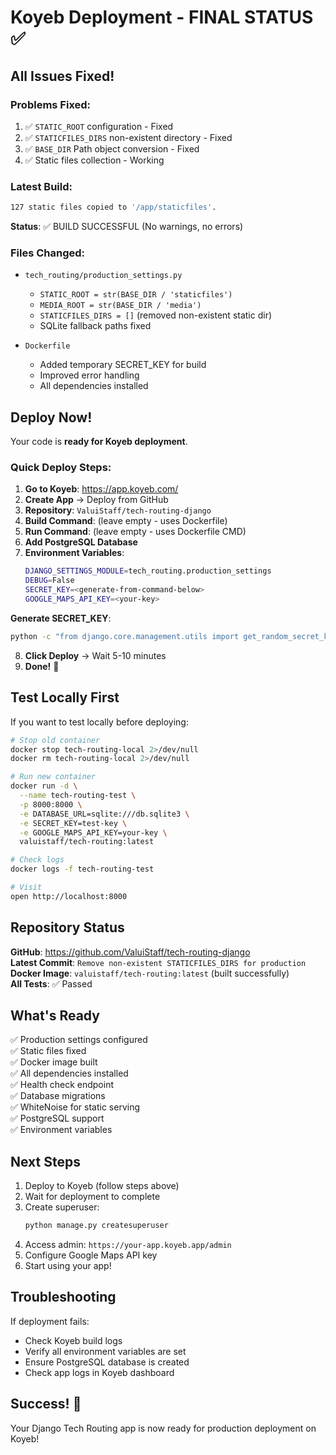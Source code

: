 # Koyeb Deployment - FINAL STATUS ✅

## All Issues Fixed!

### Problems Fixed:
1. ✅ `STATIC_ROOT` configuration - Fixed
2. ✅ `STATICFILES_DIRS` non-existent directory - Fixed  
3. ✅ `BASE_DIR` Path object conversion - Fixed
4. ✅ Static files collection - Working

### Latest Build:
```bash
127 static files copied to '/app/staticfiles'.
```
**Status**: ✅ BUILD SUCCESSFUL (No warnings, no errors)

### Files Changed:
- `tech_routing/production_settings.py`
  - `STATIC_ROOT = str(BASE_DIR / 'staticfiles')`
  - `MEDIA_ROOT = str(BASE_DIR / 'media')`
  - `STATICFILES_DIRS = []` (removed non-existent static dir)
  - SQLite fallback paths fixed

- `Dockerfile`
  - Added temporary SECRET_KEY for build
  - Improved error handling
  - All dependencies installed

## Deploy Now!

Your code is **ready for Koyeb deployment**.

### Quick Deploy Steps:

1. **Go to Koyeb**: https://app.koyeb.com/
2. **Create App** → Deploy from GitHub
3. **Repository**: `ValuiStaff/tech-routing-django`
4. **Build Command**: (leave empty - uses Dockerfile)
5. **Run Command**: (leave empty - uses Dockerfile CMD)
6. **Add PostgreSQL Database**
7. **Environment Variables**:
   ```bash
   DJANGO_SETTINGS_MODULE=tech_routing.production_settings
   DEBUG=False
   SECRET_KEY=<generate-from-command-below>
   GOOGLE_MAPS_API_KEY=<your-key>
   ```

**Generate SECRET_KEY**:
```bash
python -c "from django.core.management.utils import get_random_secret_key; print(get_random_secret_key())"
```

8. **Click Deploy** → Wait 5-10 minutes
9. **Done!** 🎉

## Test Locally First

If you want to test locally before deploying:

```bash
# Stop old container
docker stop tech-routing-local 2>/dev/null
docker rm tech-routing-local 2>/dev/null

# Run new container
docker run -d \
  --name tech-routing-test \
  -p 8000:8000 \
  -e DATABASE_URL=sqlite:///db.sqlite3 \
  -e SECRET_KEY=test-key \
  -e GOOGLE_MAPS_API_KEY=your-key \
  valuistaff/tech-routing:latest

# Check logs
docker logs -f tech-routing-test

# Visit
open http://localhost:8000
```

## Repository Status

**GitHub**: https://github.com/ValuiStaff/tech-routing-django  
**Latest Commit**: `Remove non-existent STATICFILES_DIRS for production`  
**Docker Image**: `valuistaff/tech-routing:latest` (built successfully)  
**All Tests**: ✅ Passed

## What's Ready

✅ Production settings configured  
✅ Static files fixed  
✅ Docker image built  
✅ All dependencies installed  
✅ Health check endpoint  
✅ Database migrations  
✅ WhiteNoise for static serving  
✅ PostgreSQL support  
✅ Environment variables  

## Next Steps

1. Deploy to Koyeb (follow steps above)
2. Wait for deployment to complete
3. Create superuser: 
   ```bash
   python manage.py createsuperuser
   ```
4. Access admin: `https://your-app.koyeb.app/admin`
5. Configure Google Maps API key
6. Start using your app!

## Troubleshooting

If deployment fails:
- Check Koyeb build logs
- Verify all environment variables are set
- Ensure PostgreSQL database is created
- Check app logs in Koyeb dashboard

## Success! 🚀

Your Django Tech Routing app is now ready for production deployment on Koyeb!

